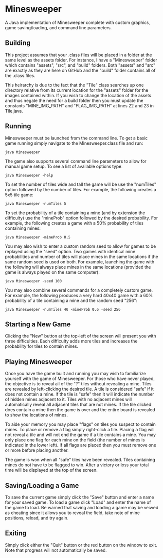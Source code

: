 # Minesweeper
A Java implementation of Minesweeper complete with custom graphics, game saving/loading, and command line parameters.

## Building
This project assumes that your .class files will be placed in a folder at the same level as the assets folder. For instance, I have a "Minesweeper" folder which contains "assets", "src", and "build" folders. Both "assets" and "src" are exactly as they are here on GitHub and the "build" folder contains all of the .class files.

This heirarchy is due to the fact that the "Tile" class searches up one directory relative from its current location for the "assets" folder for the images contained within. If you wish to change the location of the assets and thus negate the need for a build folder then you must update the constants "MINE_IMG_PATH" and "FLAG_IMG_PATH" at lines 22 and 23 in Tile.java.

## Running
Minesweeper must be launched from the command line. To get a basic game running simply navigate to the Minesweeper.class file and run:
~~~
java Minesweeper
~~~
The game also supports several command line parameters to allow for manual game setup. To see a list of available options type:
~~~
java Minesweeper -help
~~~
To set the number of tiles wide and tall the game will be use the "numTiles" option followed by the number of tiles. For example, the following creates a 5x5 tile game:
~~~
java Minesweeper -numTiles 5
~~~
To set the probability of a tile containing a mine (and by extension the difficulty) use the "mineProb" option followed by the desired probability. For example, the following creates a game with a 50% probability of tiles containing mines:
~~~
java Minesweeper -mineProb 0.5
~~~
You may also wish to enter a custom random seed to allow for games to be replayed using the "seed" option. Two games with identical mine probabilities and number of tiles will place mines in the same locations if the same random seed is used on both. For example, launching the game with the following will always place mines in the same locations (provided the game is always played on the same computer):
~~~
java Minesweeper -seed 100
~~~
You may also combine several commands for a completely custom game. For example, the following produces a very hard 40x40 game with a 60% probability of a tile containing a mine and the random seed "256":
~~~
java Minesweeper -numTiles 40 -mineProb 0.6 -seed 256
~~~

## Starting a New Game
Clicking the "New" button at the top-left of the screen will present you with three difficulties. Each difficulty adds more tiles and increases the probability for tiles to contain mines.

## Playing Minesweeper
Once you have the game built and running you may wish to familiarize yourself with the game of Minesweeper. For those who have never played, the objective is to reveal all of the "?" tiles without revealing a mine. Tiles are revealed by left-clicking the desired tile. A tile is considered "safe" if it does not contain a mine. If the tile is "safe" then it will indicate the number of hidden mines adjacent to it. Tiles with no adjacent mines will automatically reveal all adjacent tiles that are not mines. If the tile clicked does contain a mine then the game is over and the entire board is revealed to show the locations of mines.

To aide your memory you may place "flags" on tiles you suspect to contain mines. To place or remove a flag simply right-click a tile. Placing a flag will not reveal a tile and will not end the game if a tile contains a mine. You may only place one flag for each mine on the field (the number of mines is indicated in the lower left). If all flags are placed then you must remove one or more before placing another.

The game is won when all "safe" tiles have been revealed. Tiles containing mines do not have to be flagged to win. After a victory or loss your total time will be displayed at the top of the screen.

## Saving/Loading a Game
To save the current game simply click the "Save" button and enter a name for your saved game. To load a game click "Load" and enter the name of the game to load. Be warned that saving and loading a game may be veiwed as cheating since it allows you to reveal the field, take note of mine positions, reload, and try again.

## Exiting
Simply click either the "Quit" button or the red button on the window to exit. Note that progress will not automatically be saved.
